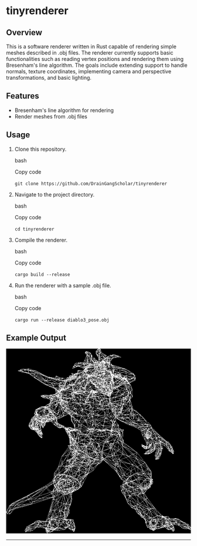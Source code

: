# tinyrenderer

## Overview

This is a software renderer written in Rust capable of rendering simple meshes described in .obj files. The renderer currently supports basic functionalities such as reading vertex positions and rendering them using Bresenham's line algorithm. The goals include extending support to handle normals, texture coordinates, implementing camera and perspective transformations, and basic lighting.

## Features

-   Bresenham's line algorithm for rendering
-   Render meshes from .obj files

## Usage

1.  Clone this repository.
    
    bash
    
    Copy code
    
    `git clone https://github.com/DrainGangScholar/tinyrenderer` 
    
2.  Navigate to the project directory.
    
    bash
    
    Copy code
    
    `cd tinyrenderer` 
    
3.  Compile the renderer.
    
    bash
    
    Copy code
    
    `cargo build --release` 
    
4.  Run the renderer with a sample .obj file.
    
    bash
    
    Copy code
    
    `cargo run --release diablo3_pose.obj` 
    

## Example Output

![Rendered Mesh](assets/diablo3_pose.jpg)

----------
